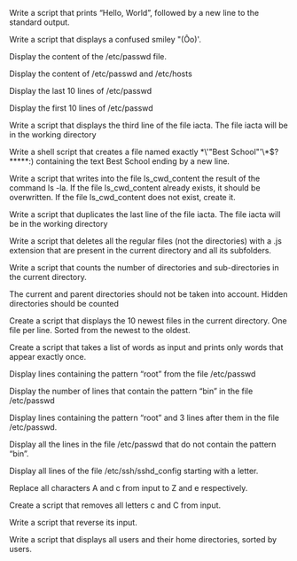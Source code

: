 Write a script that prints “Hello, World”, followed by a new line to the standard output.



Write a script that displays a confused smiley "(Ôo)'.



Display the content of the /etc/passwd file.



Display the content of /etc/passwd and /etc/hosts



Display the last 10 lines of /etc/passwd



Display the first 10 lines of /etc/passwd



Write a script that displays the third line of the file iacta. The file iacta will be in the working directory



Write a shell script that creates a file named exactly \*\\'"Best School"\'\\*$\?\*\*\*\*\*:) containing the text Best School ending by a new line.



Write a script that writes into the file ls_cwd_content the result of the command ls -la. If the file ls_cwd_content already exists, it should be overwritten. If the file ls_cwd_content does not exist, create it.



Write a script that duplicates the last line of the file iacta. The file iacta will be in the working directory



Write a script that deletes all the regular files (not the directories) with a .js extension that are present in the current directory and all its subfolders.



Write a script that counts the number of directories and sub-directories in the current directory.



The current and parent directories should not be taken into account. Hidden directories should be counted



Create a script that displays the 10 newest files in the current directory. One file per line. Sorted from the newest to the oldest.



Create a script that takes a list of words as input and prints only words that appear exactly once.



Display lines containing the pattern “root” from the file /etc/passwd



Display the number of lines that contain the pattern “bin” in the file /etc/passwd



Display lines containing the pattern “root” and 3 lines after them in the file /etc/passwd.



Display all the lines in the file /etc/passwd that do not contain the pattern “bin”.



Display all lines of the file /etc/ssh/sshd_config starting with a letter.



Replace all characters A and c from input to Z and e respectively.

Create a script that removes all letters c and C from input.

Write a script that reverse its input.


Write a script that displays all users and their home directories, sorted by users.

